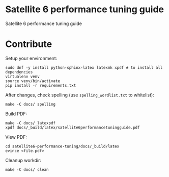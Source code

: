 Satellite 6 performance tuning guide
====================================

Satellite 6 performance tuning guide

Contribute
==========

Setup your environment:

    sudo dnf -y install python-sphinx-latex latexmk xpdf # to install all dependencies
    virtualenv venv
    source venv/bin/activate
    pip install -r requirements.txt

After changes, check spelling (use `spelling_wordlist.txt` to whitelist):

    make -C docs/ spelling

Build PDF:

    make -C docs/ latexpdf
    xpdf docs/_build/latex/satellite6performancetuningguide.pdf

View PDF: 

    cd satellite6-performance-tuning/docs/_build/latex 
    evince <file.pdf>

Cleanup workdir:

    make -C docs/ clean
